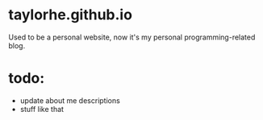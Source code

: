 # taylorhe.github.io

Used to be a personal website, now it's my personal programming-related blog.

# todo:
- update about me descriptions
- stuff like that